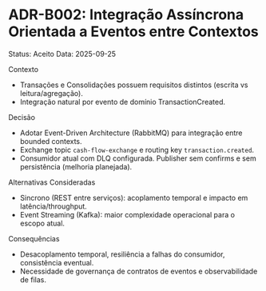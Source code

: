 # ADR-B002: Integração Assíncrona Orientada a Eventos entre Contextos

Status: Aceito
Data: 2025-09-25

Contexto
- Transações e Consolidações possuem requisitos distintos (escrita vs leitura/agregação).
- Integração natural por evento de domínio TransactionCreated.

Decisão
- Adotar Event-Driven Architecture (RabbitMQ) para integração entre bounded contexts.
- Exchange topic `cash-flow-exchange` e routing key `transaction.created`.
- Consumidor atual com DLQ configurada. Publisher sem confirms e sem persistência (melhoria planejada).

Alternativas Consideradas
- Sincrono (REST entre serviços): acoplamento temporal e impacto em latência/throughput.
- Event Streaming (Kafka): maior complexidade operacional para o escopo atual.

Consequências
- Desacoplamento temporal, resiliência a falhas do consumidor, consistência eventual.
- Necessidade de governança de contratos de eventos e observabilidade de filas.

